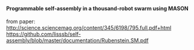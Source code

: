 #### Programmable self-assembly in a thousand-robot swarm using MASON

from paper: http://science.sciencemag.org/content/345/6198/795.full.pdf+html
            https://github.com/lisssb/self-assembly/blob/master/documentation/Rubenstein.SM.pdf

